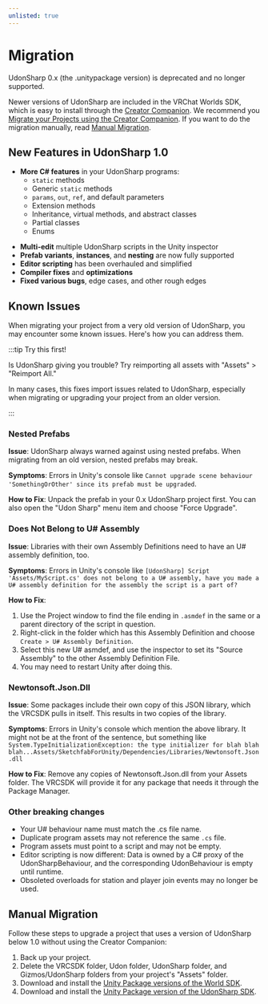```yaml
---
unlisted: true
---
```

# Migration

UdonSharp 0.x (the .unitypackage version) is deprecated and no longer supported.

Newer versions of UdonSharp are included in the VRChat Worlds SDK, which is easy to install through the [Creator Companion](https://vcc.docs.vrchat.com). We recommend you [Migrate your Projects using the Creator Companion](https://vcc.docs.vrchat.com/vpm/migrating). If you want to do the migration manually, read [Manual Migration](#manual-migration).

## New Features in UdonSharp 1.0
* **More C# features** in your UdonSharp programs:
	* `static` methods
	* Generic `static` methods
	* `params`, `out`, `ref`, and default parameters
	* Extension methods
	* Inheritance, virtual methods, and abstract classes
	* Partial classes
	* Enums
- **Multi-edit** multiple UdonSharp scripts in the Unity inspector
- **Prefab variants**, **instances**, and **nesting** are now fully supported
- **Editor scripting** has been overhauled and simplified
- **Compiler fixes** and **optimizations**
- **Fixed various bugs**, edge cases, and other rough edges

## Known Issues

When migrating your project from a very old version of UdonSharp, you may encounter some known issues. Here's how you can address them.

:::tip Try this first!

Is UdonSharp giving you trouble? Try reimporting all assets with "Assets" > "Reimport All."

In many cases, this fixes import issues related to UdonSharp, especially when migrating or upgrading your project from an older version.

:::

### Nested Prefabs

**Issue**: UdonSharp always warned against using nested prefabs. When migrating from an old version, nested prefabs may break.

**Symptoms**: Errors in Unity's console like `Cannot upgrade scene behaviour 'SomethingOrOther' since its prefab must be upgraded`.

**How to Fix**: Unpack the prefab in your 0.x UdonSharp project first. You can also open the "Udon Sharp" menu item and choose "Force Upgrade".

### Does Not Belong to U# Assembly

**Issue**: Libraries with their own Assembly Definitions need to have an U# assembly definition, too.

**Symptoms**: Errors in Unity's console like `[UdonSharp] Script 'Assets/MyScript.cs' does not belong to a U# assembly, have you made a U# assembly definition for the assembly the script is a part of?`

**How to Fix**:
1. Use the Project window to find the file ending in `.asmdef` in the same or a parent directory of the script in question. 
2. Right-click in the folder which has this Assembly Definition and choose `Create > U# Assembly Definition`. 
3. Select this new U# asmdef, and use the inspector to set its "Source Assembly" to the other Assembly Definition File. 
4. You may need to restart Unity after doing this.

### Newtonsoft.Json.Dll

**Issue**: Some packages include their own copy of this JSON library, which the VRCSDK pulls in itself. This results in two copies of the library.

**Symptoms**: Errors in Unity's console which mention the above library. It might not be at the front of the sentence, but something like `System.TypeInitializationException: the type initializer for blah blah blah...Assets/SketchfabForUnity/Dependencies/Libraries/Newtonsoft.Json.dll`

**How to Fix**: Remove any copies of Newtonsoft.Json.dll from your Assets folder. The VRCSDK will provide it for any package that needs it through the Package Manager.

### Other breaking changes
- Your U# behaviour name must match the .cs file name.
- Duplicate program assets may not reference the same `.cs` file.
- Program assets must point to a script and may not be empty.
- Editor scripting is now different: Data is owned by a C# proxy of the UdonSharpBehaviour, and the corresponding UdonBehaviour is empty until runtime.
- Obsoleted overloads for station and player join events may no longer be used.

## Manual Migration

Follow these steps to upgrade a project that uses a version of UdonSharp below 1.0 without using the Creator Companion:

1. Back up your project.
2. Delete the VRCSDK folder, Udon folder, UdonSharp folder, and Gizmos/UdonSharp folders from your project's "Assets" folder.
3. Download and install the [Unity Package versions of the World SDK](https://vrchat.com/download/sdk3-worlds).
4. Download and install the [Unity Package version of the UdonSharp SDK](https://github.com/vrchat-community/UdonSharp/releases/download/1.1.7/com.vrchat.udonsharp-1.1.7.unitypackage).
